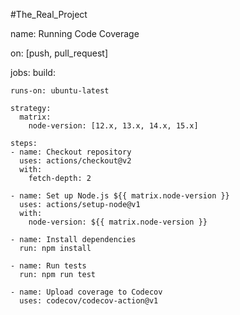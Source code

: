 #The_Real_Project

name: Running Code Coverage

on: [push, pull_request]

jobs:
  build:

    runs-on: ubuntu-latest

    strategy:
      matrix:
        node-version: [12.x, 13.x, 14.x, 15.x]

    steps:
    - name: Checkout repository
      uses: actions/checkout@v2
      with:
        fetch-depth: 2

    - name: Set up Node.js ${{ matrix.node-version }}
      uses: actions/setup-node@v1
      with:
        node-version: ${{ matrix.node-version }}

    - name: Install dependencies
      run: npm install

    - name: Run tests
      run: npm run test

    - name: Upload coverage to Codecov
      uses: codecov/codecov-action@v1
